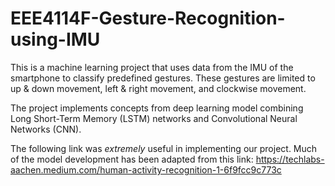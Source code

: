# EEE4114F-Gesture-Recognition-using-IMU

This is a machine learning project that uses data from the IMU of the smartphone to classify predefined gestures. These gestures are limited to up & down movement, left & right movement, and clockwise movement. 

The project implements concepts from deep learning model combining Long Short-Term Memory (LSTM) networks and Convolutional Neural Networks (CNN).

The following link was _extremely_ useful in implementing our project. Much of the model development has been adapted from this link:
https://techlabs-aachen.medium.com/human-activity-recognition-1-6f9fcc9c773c
